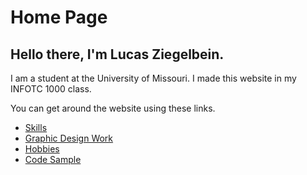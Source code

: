 # Home Page
## Hello there, I'm Lucas Ziegelbein.

I am a student at the University of Missouri. I made this website in my INFOTC 1000 class.

You can get around the website using these links.

* [Skills](./skills.md)
* [Graphic Design Work](./logos.md)
* [Hobbies](./hobby.md)
* [Code Sample](./code_sample.md)
